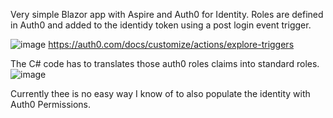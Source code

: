Very simple Blazor app with Aspire and Auth0 for Identity.  Roles are defined in Auth0 and added to the identidy token using a post login event trigger.

![image](https://github.com/user-attachments/assets/5f7a6388-aad1-4c49-bd46-3519234bee60)
https://auth0.com/docs/customize/actions/explore-triggers

The C# code has to translates those auth0 roles claims into standard roles.
![image](https://github.com/user-attachments/assets/455727c8-a346-428c-887e-f5ef89f55947)

Currently thee is no easy way I know of to also populate the identity with Auth0 Permissions.


